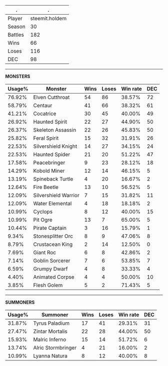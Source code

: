 .|.
|-|-
Player|steemit.holdem
Season|30
Battles|182
Wins|66
Loses|116
DEC|98

---
**MONSTERS**

Usage%|Monster|Wins|Loses|Win rate|DEC|
-|-|-|-|-|-|
76.92%|Elven Cutthroat|54|86|38.57%|72|
58.79%|Centaur|41|66|38.32%|61|
41.21%|Cocatrice|30|45|40.00%|49|
26.92%|Haunted Spirit|22|27|44.90%|50|
26.37%|Skeleton Assassin|22|26|45.83%|50|
25.82%|Feral Spirit|15|32|31.91%|26|
22.53%|Silvershield Knight|14|27|34.15%|24|
22.53%|Haunted Spider|21|20|51.22%|47|
17.58%|Peacebringer|9|23|28.12%|18|
14.29%|Kobold Miner|12|14|46.15%|5|
13.19%|Spineback Turtle|4|20|16.67%|2|
12.64%|Fire Beetle|13|10|56.52%|5|
12.09%|Silvershield Warrior|7|15|31.82%|11|
12.09%|Water Elemental|4|18|18.18%|2|
10.99%|Cyclops|8|12|40.00%|15|
10.99%|Pit Ogre|13|7|65.00%|5|
10.44%|Pirate Captain|3|16|15.79%|1|
9.34%|Stonesplitter Orc|8|9|47.06%|8|
8.79%|Crustacean King|2|14|12.50%|0|
7.69%|Giant Roc|6|8|42.86%|2|
7.14%|Goblin Sorcerer|7|6|53.85%|7|
6.59%|Grumpy Dwarf|4|8|33.33%|4|
4.40%|Animated Corpse|4|4|50.00%|10|
3.85%|Flesh Golem|5|2|71.43%|5|

---
**SUMMONERS**

Usage%|Summoner|Wins|Loses|Win rate|DEC|
-|-|-|-|-|-|
31.87%|Tyrus Paladium|17|41|29.31%|31|
27.47%|Zintar Mortalis|22|28|44.00%|50|
15.93%|Malric Inferno|15|14|51.72%|6|
13.74%|Alric Stormbringer|4|21|16.00%|2|
10.99%|Lyanna Natura|8|12|40.00%|8|
